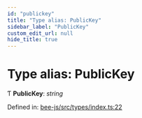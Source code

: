```yaml
---
id: "publickey"
title: "Type alias: PublicKey"
sidebar_label: "PublicKey"
custom_edit_url: null
hide_title: true
---
```


# Type alias: PublicKey

Ƭ **PublicKey**: *string*

Defined in: [bee-js/src/types/index.ts:22](https://github.com/ethersphere/bee-js/blob/8087a81/src/types/index.ts#L22)
